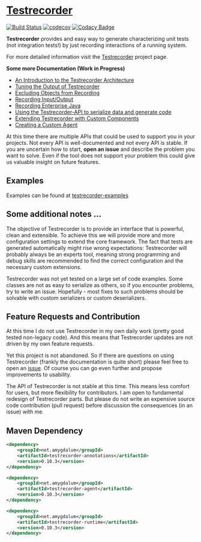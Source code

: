[Testrecorder](http://testrecorder.amygdalum.net/)
============
[![Build Status](https://travis-ci.org/almondtools/testrecorder.svg?branch=master)](https://travis-ci.org/almondtools/testrecorder)
[![codecov](https://codecov.io/gh/almondtools/testrecorder/branch/master/graph/badge.svg)](https://codecov.io/gh/almondtools/testrecorder)
[![Codacy Badge](https://api.codacy.com/project/badge/Grade/b988e1773ef042c5be578b49c8a432a0)](https://www.codacy.com/project/almondtools/testrecorder/dashboard?utm_source=github.com&utm_medium=referral&utm_content=almondtools/testrecorder&utm_campaign=Badge_Grade_Dashboard)

__Testrecorder__ provides and easy way to generate characterizing unit tests (not integration tests!) by just recording interactions of a running system.

For more detailed information visit the [Testrecorder](http://testrecorder.amygdalum.net/) project page.

__Some more Documentation (Work in Progress)__

* [An Introduction to the Testrecorder Architecture](doc/Architecture.md)
* [Tuning the Output of Testrecorder](doc/TuningOutput.md)
* [Excluding Objects from Recording](doc/ExcludingObjects.md)
* [Recording Input/Output](doc/RecordingIO.md)
* [Recording Enterprise Java](doc/RecordingEE.md)
* [Using the Testrecorder-API to serialize data and generate code](doc/API.md)
* [Extending Testrecorder with Custom Components](doc/Extending.md)
* [Creating a Custom Agent](doc/CreatingCustomAgents.md) 

At this time there are multiple APIs that could be used to support you in your projects. Not every API is well-documented and not every API is stable. If you are uncertain how to start, __open an issue__ and describe the problem you want to solve. Even if the tool does not support your problem this could give us valuable insight on future features.   

Examples
--------
Examples can be found at [testrecorder-examples](https://github.com/almondtools/testrecorder-examples)

Some additional notes ...
-------------------------
The objective of Testrecorder is to provide an interface that is powerful, clean and extensible. To achieve this we will provide more and more configuration settings to extend the core framework. The fact that tests are generated automatically might rise wrong expectations: Testrecorder will probably always be an experts tool, meaning strong programming and debug skills are recommended to find the correct configuration and the necessary custom extensions.

Testrecorder was not yet tested on a large set of code examples. Some classes are not as easy to serialize as others, so if you encounter problems, try to write an issue. Hopefully - most fixes to such problems should be solvable with custom serializers or custom deserializers.

Feature Requests and Contribution
---------------------------------
At this time I do not use Testrecorder in my own daily work (pretty good tested non-legacy code). And this means that Testrecorder updates are not driven by my own feature requests.

Yet this project is not abandoned. So if there are questions on using Testrecorder (frankly the documentation is quite short) please feel free to open an [issue](https://github.com/almondtools/testrecorder/issues). Of course you can go even further and propose improvements to usability.

The API of Testrecorder is not stable at this time. This means less comfort for users, but more flexibility for contributors. I am open to fundamental redesign of Testrecorder parts. But please do not write an expensive source code contribution (pull request) before discussion the consequences (in an issue) with me. 


Maven Dependency
----------------

```xml
<dependency>
    <groupId>net.amygdalum</groupId>
    <artifactId>testrecorder-annotations</artifactId>
    <version>0.10.3</version>
</dependency>
```

```xml
<dependency>
    <groupId>net.amygdalum</groupId>
    <artifactId>testrecorder-agent</artifactId>
    <version>0.10.3</version>
</dependency>
```

```xml
<dependency>
    <groupId>net.amygdalum</groupId>
    <artifactId>testrecorder-runtime</artifactId>
    <version>0.10.3</version>
</dependency>
```